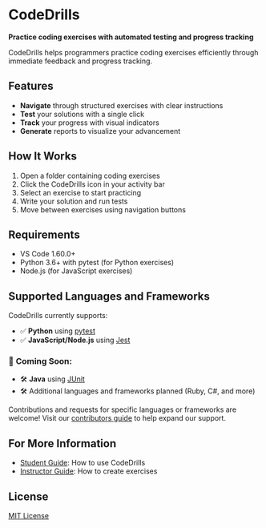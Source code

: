 # CodeDrills

**Practice coding exercises with automated testing and progress tracking**

CodeDrills helps programmers practice coding exercises efficiently through immediate feedback and progress tracking.

## Features

- **Navigate** through structured exercises with clear instructions
- **Test** your solutions with a single click
- **Track** your progress with visual indicators
- **Generate** reports to visualize your advancement

## How It Works

1. Open a folder containing coding exercises
2. Click the CodeDrills icon in your activity bar
3. Select an exercise to start practicing
4. Write your solution and run tests
5. Move between exercises using navigation buttons

## Requirements

- VS Code 1.60.0+
- Python 3.6+ with pytest (for Python exercises)
- Node.js (for JavaScript exercises)

## Supported Languages and Frameworks

CodeDrills currently supports:

- ✅ **Python** using [pytest](https://docs.pytest.org/)
- ✅ **JavaScript/Node.js** using [Jest](https://jestjs.io/)

### 🚧 **Coming Soon**:

- 🛠️ **Java** using [JUnit](https://junit.org/)
- 🛠️ Additional languages and frameworks planned (Ruby, C#, and more)

Contributions and requests for specific languages or frameworks are welcome! Visit our [contributors guide](CONTRIBUTORS.md) to help expand our support.

## For More Information

- [Student Guide](STUDENT_GUIDE.md): How to use CodeDrills
- [Instructor Guide](INSTRUCTOR_GUIDE.md): How to create exercises

## License

[MIT License](LICENSE)